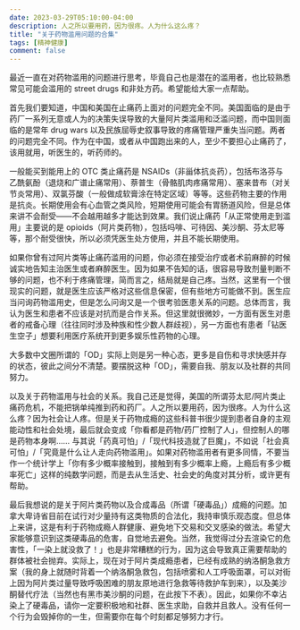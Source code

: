 ```yaml
---
date: 2023-03-29T05:10:00-04:00
description: 人之所以要用药，因为很疼。人为什么这么疼？
title: "关于药物滥用问题的合集"
tags: [精神健康]
comment: false
---
```


最近一直在对药物滥用的问题进行思考，毕竟自己也是潜在的滥用者，也比较熟悉常见可能会滥用的 street drugs 和非处方药。希望能给大家一点帮助。

首先我们要知道，中国和美国在止痛药上面对的问题完全不同。美国面临的是由于药厂一系列无意或人为的决策失误导致的大量阿片类滥用和泛滥问题，而中国则面临的是常年 drug wars 以及民族屈辱史叙事导致的疼痛管理严重失当问题。两者的问题完全不同。作为在中国，或者从中国跑出来的人，至少不要担心止痛药了，该用就用，听医生的，听药师的。

一般能买到能用上的 OTC 类止痛药是 NSAIDs（非甾体抗炎药），包括布洛芬与乙酰氨酚（退烧和广谱止痛常用）、萘普生（骨骼肌肉疼痛常用）、塞来昔布（对关节炎常用）、双氯芬酸（一般做成软膏涂在特定区域）等等。这些药物主要的作用是抗炎。长期使用会有心血管之类风险，短期使用可能会有胃肠道风险，但是总体来讲不会耐受——不会越用越多才能达到效果。我们说止痛药「从正常使用走到滥用」主要说的是 opioids（阿片类药物），包括吗啡、可待因、美沙酮、芬太尼等等，那个耐受很快，所以必须凭医生处方使用，并且不能长期使用。

如果你曾有过阿片类等止痛药滥用的问题，你必须在接受治疗或者术前麻醉的时候诚实地告知主治医生或者麻醉医生。因为如果不告知的话，很容易导致剂量判断不够的问题，也不利于疼痛管理，简而言之，结局就是自己疼。当然，这里有一个很现实的问题，就是医生应该严格对这些信息保密，但有些地方可能做不到。医生应当问询药物滥用史，但是怎么问询又是一个很考验医患关系的问题。总体而言，我认为医生和患者不应该是对抗而是合作关系。但这里就很微妙，一方面有医生对患者的戒备心理（往往同时涉及种族和性少数人群歧视），另一方面也有患者「钻医生空子」想要利用医疗系统开到更多娱乐性药物的心理。

大多数中文圈所谓的「OD」实际上则是另一种心态，更多是自伤和寻求快感并存的状态，彼此之间分不清楚。要摆脱这种「OD」，需要自我、朋友以及社群的共同努力。

以及关于药物滥用与社会的关系。我自己还是觉得，美国的所谓芬太尼/阿片类止痛药危机，不能把锅单纯推到药和药厂。人之所以要用药，因为很疼。人为什么这么疼？因为社会让人疼。但是关于药物成瘾的这些科普书很少提到患者自身的主观能动性和社会处境，最后就会变成「你看都是药物/药厂控制了人」，但控制人的哪是药物本身啊…… 与其说「药真可怕」/「现代科技造就了巨魔」，不如说「社会真可怕」/「究竟是什么让人走向药物滥用」。如果对药物滥用者有更多同情，不要当作一个统计学上「你有多少概率接触到，接触到有多少概率上瘾，上瘾后有多少概率死亡」这样的纯数学问题，而是去从生活史、社会史的角度对其分析，或许更有帮助。

最后我想说的是关于阿片类药物以及合成毒品（所谓「硬毒品」）成瘾的问题。加拿大卑诗省目前在试行对少量持有这类物质的合法化，我持审慎乐观态度。但总体上来讲，这是有利于药物成瘾人群健康、避免地下交易和交叉感染的做法。希望大家能够意识到这类硬毒品的危害，自觉地去避免。当然，我觉得过分去渲染它的危害性，「一染上就没救了！」也是非常糟糕的行为，因为这会导致真正需要帮助的群体被社会抛弃。实际上，现在对于阿片类成瘾患者，已经有成熟的纳洛酮急救方案（我的身上就随时背着一个纳洛酮急救包，包括喷雾和人工呼吸面罩，可以对街上因为阿片类过量导致呼吸困难的朋友原地进行急救等待救护车到来），以及美沙酮替代疗法（当然也有黑市美沙酮的问题，在此按下不表）。因此，如果你不幸沾染上了硬毒品，请你一定要积极地和社群、医生求助，自救并且救人。没有任何一个行为会毁掉你的一生，但需要你在每个时刻都足够努力才行。

